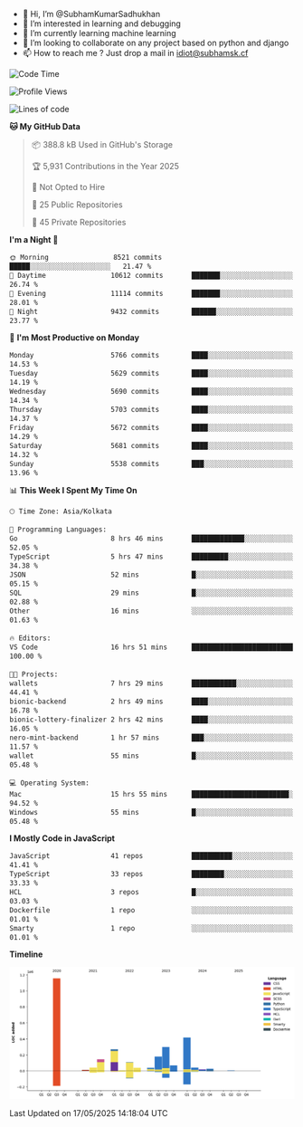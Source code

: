 - 👋 Hi, I’m @SubhamKumarSadhukhan
- 👀 I’m interested in learning and debugging
- 🌱 I’m currently learning machine learning
- 💞️ I’m looking to collaborate on any project based on python and django
- 📫 How to reach me ?
      Just drop a mail in idiot@subhamsk.cf

<!---
SubhamKumarSadhukhan/SubhamKumarSadhukhan is a ✨ special ✨ repository because its `README.md` (this file) appears on your GitHub profile.
You can click the Preview link to take a look at your changes.
--->


<!--START_SECTION:waka-->
![Code Time](http://img.shields.io/badge/Code%20Time-2%2C906%20hrs%2015%20mins-blue)

![Profile Views](http://img.shields.io/badge/Profile%20Views-1-blue)

![Lines of code](https://img.shields.io/badge/From%20Hello%20World%20I%27ve%20Written-2.9%20million%20lines%20of%20code-blue)

**🐱 My GitHub Data** 

> 📦 388.8 kB Used in GitHub's Storage 
 > 
> 🏆 5,931 Contributions in the Year 2025
 > 
> 🚫 Not Opted to Hire
 > 
> 📜 25 Public Repositories 
 > 
> 🔑 45 Private Repositories 
 > 
**I'm a Night 🦉** 

```text
🌞 Morning                8521 commits        █████░░░░░░░░░░░░░░░░░░░░   21.47 % 
🌆 Daytime                10612 commits       ███████░░░░░░░░░░░░░░░░░░   26.74 % 
🌃 Evening                11114 commits       ███████░░░░░░░░░░░░░░░░░░   28.01 % 
🌙 Night                  9432 commits        ██████░░░░░░░░░░░░░░░░░░░   23.77 % 
```
📅 **I'm Most Productive on Monday** 

```text
Monday                   5766 commits        ████░░░░░░░░░░░░░░░░░░░░░   14.53 % 
Tuesday                  5629 commits        ████░░░░░░░░░░░░░░░░░░░░░   14.19 % 
Wednesday                5690 commits        ████░░░░░░░░░░░░░░░░░░░░░   14.34 % 
Thursday                 5703 commits        ████░░░░░░░░░░░░░░░░░░░░░   14.37 % 
Friday                   5672 commits        ████░░░░░░░░░░░░░░░░░░░░░   14.29 % 
Saturday                 5681 commits        ████░░░░░░░░░░░░░░░░░░░░░   14.32 % 
Sunday                   5538 commits        ███░░░░░░░░░░░░░░░░░░░░░░   13.96 % 
```


📊 **This Week I Spent My Time On** 

```text
🕑︎ Time Zone: Asia/Kolkata

💬 Programming Languages: 
Go                       8 hrs 46 mins       █████████████░░░░░░░░░░░░   52.05 % 
TypeScript               5 hrs 47 mins       █████████░░░░░░░░░░░░░░░░   34.38 % 
JSON                     52 mins             █░░░░░░░░░░░░░░░░░░░░░░░░   05.15 % 
SQL                      29 mins             █░░░░░░░░░░░░░░░░░░░░░░░░   02.88 % 
Other                    16 mins             ░░░░░░░░░░░░░░░░░░░░░░░░░   01.63 % 

🔥 Editors: 
VS Code                  16 hrs 51 mins      █████████████████████████   100.00 % 

🐱‍💻 Projects: 
wallets                  7 hrs 29 mins       ███████████░░░░░░░░░░░░░░   44.41 % 
bionic-backend           2 hrs 49 mins       ████░░░░░░░░░░░░░░░░░░░░░   16.78 % 
bionic-lottery-finalizer 2 hrs 42 mins       ████░░░░░░░░░░░░░░░░░░░░░   16.05 % 
nero-mint-backend        1 hr 57 mins        ███░░░░░░░░░░░░░░░░░░░░░░   11.57 % 
wallet                   55 mins             █░░░░░░░░░░░░░░░░░░░░░░░░   05.48 % 

💻 Operating System: 
Mac                      15 hrs 55 mins      ████████████████████████░   94.52 % 
Windows                  55 mins             █░░░░░░░░░░░░░░░░░░░░░░░░   05.48 % 
```

**I Mostly Code in JavaScript** 

```text
JavaScript               41 repos            ██████████░░░░░░░░░░░░░░░   41.41 % 
TypeScript               33 repos            ████████░░░░░░░░░░░░░░░░░   33.33 % 
HCL                      3 repos             █░░░░░░░░░░░░░░░░░░░░░░░░   03.03 % 
Dockerfile               1 repo              ░░░░░░░░░░░░░░░░░░░░░░░░░   01.01 % 
Smarty                   1 repo              ░░░░░░░░░░░░░░░░░░░░░░░░░   01.01 % 
```



**Timeline**

![Lines of Code chart](https://raw.githubusercontent.com/SubhamKumarSadhukhan/SubhamKumarSadhukhan/main/assets/bar_graph.png)


 Last Updated on 17/05/2025 14:18:04 UTC
<!--END_SECTION:waka-->
